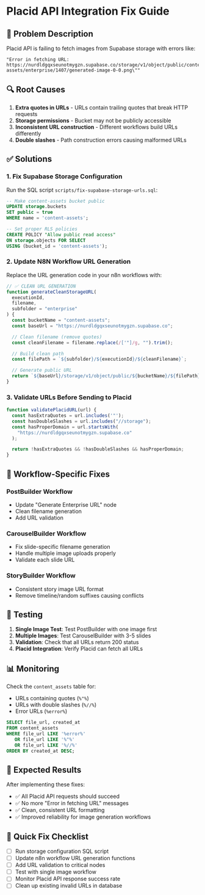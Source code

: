 # Placid API Integration Fix Guide

## 🚨 Problem Description

Placid API is failing to fetch images from Supabase storage with errors like:

```
"Error in fetching URL: https://nurdldgqxseunotmygzn.supabase.co/storage/v1/object/public/content-assets/enterprise/1407/generated-image-0-0.png\""
```

## 🔍 Root Causes

1. **Extra quotes in URLs** - URLs contain trailing quotes that break HTTP requests
2. **Storage permissions** - Bucket may not be publicly accessible
3. **Inconsistent URL construction** - Different workflows build URLs differently
4. **Double slashes** - Path construction errors causing malformed URLs

## ✅ Solutions

### 1. Fix Supabase Storage Configuration

Run the SQL script `scripts/fix-supabase-storage-urls.sql`:

```sql
-- Make content-assets bucket public
UPDATE storage.buckets
SET public = true
WHERE name = 'content-assets';

-- Set proper RLS policies
CREATE POLICY "Allow public read access"
ON storage.objects FOR SELECT
USING (bucket_id = 'content-assets');
```

### 2. Update N8N Workflow URL Generation

Replace the URL generation code in your n8n workflows with:

```javascript
// ✅ CLEAN URL GENERATION
function generateCleanStorageURL(
  executionId,
  filename,
  subfolder = "enterprise"
) {
  const bucketName = "content-assets";
  const baseUrl = "https://nurdldgqxseunotmygzn.supabase.co";

  // Clean filename (remove quotes)
  const cleanFilename = filename.replace(/['"]/g, "").trim();

  // Build clean path
  const filePath = `${subfolder}/${executionId}/${cleanFilename}`;

  // Generate public URL
  return `${baseUrl}/storage/v1/object/public/${bucketName}/${filePath}`;
}
```

### 3. Validate URLs Before Sending to Placid

```javascript
function validatePlacidURL(url) {
  const hasExtraQuotes = url.includes('"');
  const hasDoubleSlashes = url.includes("//storage");
  const hasProperDomain = url.startsWith(
    "https://nurdldgqxseunotmygzn.supabase.co"
  );

  return !hasExtraQuotes && !hasDoubleSlashes && hasProperDomain;
}
```

## 🔧 Workflow-Specific Fixes

### PostBuilder Workflow

- Update "Generate Enterprise URL" node
- Clean filename generation
- Add URL validation

### CarouselBuilder Workflow

- Fix slide-specific filename generation
- Handle multiple image uploads properly
- Validate each slide URL

### StoryBuilder Workflow

- Consistent story image URL format
- Remove timeline/random suffixes causing conflicts

## 🧪 Testing

1. **Single Image Test**: Test PostBuilder with one image first
2. **Multiple Images**: Test CarouselBuilder with 3-5 slides
3. **Validation**: Check that all URLs return 200 status
4. **Placid Integration**: Verify Placid can fetch all URLs

## 📊 Monitoring

Check the `content_assets` table for:

- URLs containing quotes (`%"%`)
- URLs with double slashes (`%//%`)
- Error URLs (`%error%`)

```sql
SELECT file_url, created_at
FROM content_assets
WHERE file_url LIKE '%error%'
   OR file_url LIKE '%"%'
   OR file_url LIKE '%//%'
ORDER BY created_at DESC;
```

## 🎯 Expected Results

After implementing these fixes:

- ✅ All Placid API requests should succeed
- ✅ No more "Error in fetching URL" messages
- ✅ Clean, consistent URL formatting
- ✅ Improved reliability for image generation workflows

## 🚀 Quick Fix Checklist

- [ ] Run storage configuration SQL script
- [ ] Update n8n workflow URL generation functions
- [ ] Add URL validation to critical nodes
- [ ] Test with single image workflow
- [ ] Monitor Placid API response success rate
- [ ] Clean up existing invalid URLs in database
